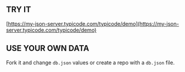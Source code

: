 ## TRY IT

[https://my-json-server.typicode.com/typicode/demo](https://my-json-server.typicode.com/typicode/demo)

## USE YOUR OWN DATA

Fork it and change `db.json` values or create a repo with a `db.json` file.
